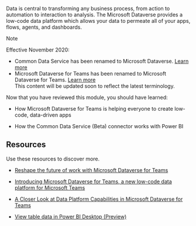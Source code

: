 Data is central to transforming any business process, from action to automation to interaction to analysis. The Microsoft Dataverse provides a low-code data platform which allows your data to permeate all of your apps, flows, agents, and dashboards.

> [!NOTE]
> Effective November 2020:  
>* Common Data Service has been renamed to Microsoft Dataverse. [Learn more](https://aka.ms/PAuAppBlog)  
>* Microsoft Dataverse for Teams has been renamed to Microsoft Dataverse for Teams. [Learn more](https://techcommunity.microsoft.com/t5/microsoft-teams-blog/low-code-apps-and-bots-in-microsoft-teams-with-power-apps-and/ba-p/1881938)  
> This content will be updated soon to reflect the latest terminology.

Now that you have reviewed this module, you should have learned:

- How Microsoft Dataverse for Teams is helping everyone to create low-code, data-driven apps

- How the Common Data Service (Beta) connector works with Power BI

## Resources

Use these resources to discover more.

- [Reshape the future of work with Microsoft Dataverse for Teams](https://powerapps.microsoft.com/blog/reshape-the-future-of-work-with-microsoft-dataverse-for-teams-now-generally-available/)

- [Introducing Microsoft Dataverse for Teams, a new low-code data platform for Microsoft Teams](https://powerapps.microsoft.com/blog/introducing-project-oakdale-a-new-low-code-data-platform-for-microsoft-teams/)

- [A Closer Look at Data Platform Capabilities in Microsoft Dataverse for Teams](https://powerapps.microsoft.com/blog/a-closer-look-at-data-platform-capabilities-in-project-oakdale/)

- [View table data in Power BI Desktop (Preview)](https://docs.microsoft.com/powerapps/maker/common-data-service/view-entity-data-power-bi)

